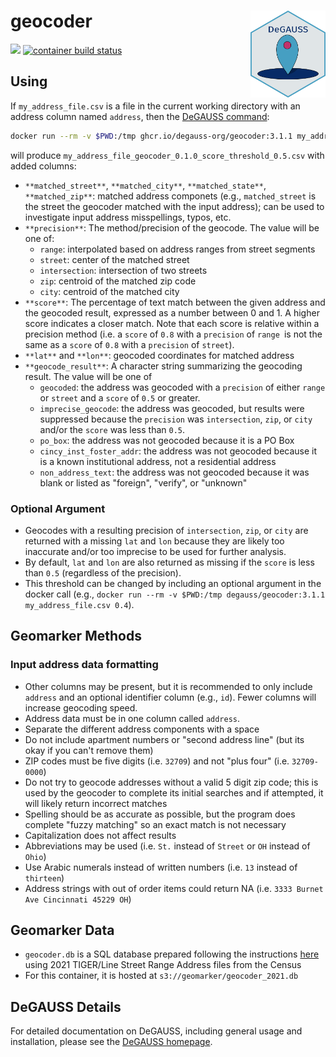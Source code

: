 # geocoder <a href='https://degauss.org'><img src='https://github.com/degauss-org/degauss_hex_logo/raw/main/PNG/degauss_hex.png' align='right' height='138.5' /></a>

[![](https://img.shields.io/github/v/release/degauss-org/geocoder?color=469FC2&label=version&sort=semver)](https://github.com/degauss-org/geocoder/releases)
[![container build status](https://github.com/degauss-org/geocoder/workflows/build-deploy-release/badge.svg)](https://github.com/degauss-org/geocoder/actions/workflows/build-deploy-release.yaml)

## Using

If `my_address_file.csv` is a file in the current working directory with an address column named `address`, then the [DeGAUSS command](https://degauss.org/using_degauss.html#DeGAUSS_Commands):

```sh
docker run --rm -v $PWD:/tmp ghcr.io/degauss-org/geocoder:3.1.1 my_address_file.csv
```

will produce `my_address_file_geocoder_0.1.0_score_threshold_0.5.csv` with added columns:

- `**matched_street**`, `**matched_city**`, `**matched_state**`, `**matched_zip**`: matched address componets (e.g., `matched_street` is the street the geocoder matched with the input address); can be used to investigate input address misspellings, typos, etc.
- `**precision**`: The method/precision of the geocode. The value will be one of:
  - `range`: interpolated based on address ranges from street segments
  - `street`:  center of the matched street
  - `intersection`: intersection of two streets
  - `zip`: centroid of the matched zip code
  - `city`: centroid of the matched city
- `**score**`: The percentage of text match between the given address and the geocoded result, expressed as a number between 0 and 1. A higher score indicates a closer match. Note that each score is relative within a precision method (i.e. a `score` of `0.8` with a `precision` of `range `is not the same as a `score` of `0.8` with a `precision` of `street`). 
- `**lat**` and `**lon**`: geocoded coordinates for matched address
- `**geocode_result**`: A character string summarizing the geocoding result. The value will be one of
  - `geocoded`: the address was geocoded with a `precision` of either `range` or `street` and a `score` of `0.5` or greater.
  - `imprecise_geocode`: the address was geocoded, but results were suppressed because the `precision` was `intersection`, `zip`, or `city` and/or the `score` was less than `0.5`.
  - `po_box`: the address was not geocoded because it is a PO Box
  - `cincy_inst_foster_addr`: the address was not geocoded because it is a known institutional address, not a residential address
  - `non_address_text`: the address was not geocoded because it was blank or listed as "foreign", "verify", or "unknown" 
	
### Optional Argument

- Geocodes with a resulting precision of `intersection`, `zip`, or `city` are returned with a missing `lat` and `lon` because they are likely too inaccurate and/or too imprecise to be used for further analysis.
- By default, `lat` and `lon` are also returned as missing if the `score` is less than `0.5` (regardless of the precision). 
- This threshold can be changed by including an optional argument in the docker call (e.g., `docker run --rm -v $PWD:/tmp degauss/geocoder:3.1.1 my_address_file.csv 0.4`).

## Geomarker Methods

### Input address data formatting

- Other columns may be present, but it is recommended to only include `address` and an optional identifier column (e.g., `id`). Fewer columns will increase geocoding speed.
- Address data must be in one column called `address`. 
- Separate the different address components with a space
- Do not include apartment numbers or "second address line" (but its okay if you can't remove them)
- ZIP codes must be five digits (i.e. `32709`) and not "plus four" (i.e. `32709-0000`)
- Do not try to geocode addresses without a valid 5 digit zip code; this is used by the geocoder to complete its initial searches and if attempted, it will likely return incorrect matches
- Spelling should be as accurate as possible, but the program does complete "fuzzy matching" so an exact match is not necessary
- Capitalization does not affect results
- Abbreviations may be used (i.e. `St.` instead of `Street` or `OH` instead of `Ohio`)
- Use Arabic numerals instead of written numbers (i.e. `13` instead of `thirteen`)
- Address strings with out of order items could return NA (i.e. `3333 Burnet Ave Cincinnati 45229 OH`)

## Geomarker Data

- `geocoder.db` is a SQL database prepared following the instructions [here](https://degauss.org/manual_install.html) using 2021 TIGER/Line Street Range Address files from the Census
- For this container, it is hosted at `s3://geomarker/geocoder_2021.db`

## DeGAUSS Details

For detailed documentation on DeGAUSS, including general usage and installation, please see the [DeGAUSS homepage](https://degauss.org).
